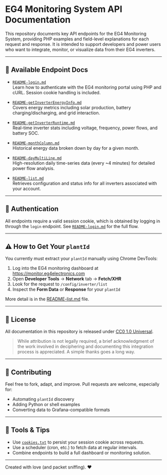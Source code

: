 # EG4 Monitoring System API Documentation

This repository documents key API endpoints for the EG4 Monitoring System, providing PHP examples and field-level explanations for each request and response. It is intended to support developers and power users who want to integrate, monitor, or visualize data from their EG4 inverters.

---

## 📘 Available Endpoint Docs

- [`README-login.md`](./README-login.md)  
  Learn how to authenticate with the EG4 monitoring portal using PHP and cURL. Session cookie handling is included.

- [`README-getInverterEnergyInfo.md`](./README-getInverterEnergyInfo.md)  
  Covers energy metrics including solar production, battery charging/discharging, and grid interaction.

- [`README-getInverterRuntime.md`](./README-getInverterRuntime.md)  
  Real-time inverter stats including voltage, frequency, power flows, and battery SOC.

- [`README-monthColumn.md`](./README-monthColumn.md)  
  Historical energy data broken down by day for a given month.

- [`README-dayMultiLine.md`](./README-dayMultiLine.md)  
  High-resolution daily time-series data (every ~4 minutes) for detailed power flow analysis.

- [`README-list.md`](./README-list.md)  
  Retrieves configuration and status info for all inverters associated with your account.

---

## 🔐 Authentication

All endpoints require a valid session cookie, which is obtained by logging in through the `login` endpoint. See [`README-login.md`](./README-login.md) for the full flow.

---

## ⚠️ How to Get Your `plantId`

You currently must extract your `plantId` manually using Chrome DevTools:

1. Log into the EG4 monitoring dashboard at https://monitor.eg4electronics.com
2. Open **Developer Tools** → **Network** tab → **Fetch/XHR**
3. Look for the request to `/config/inverter/list`
4. Inspect the **Form Data** or **Response** for your `plantId`

More detail is in the [README-list.md](./README-list.md) file.

---

## 📜 License

All documentation in this repository is released under [CC0 1.0 Universal](https://creativecommons.org/publicdomain/zero/1.0/).

> While attribution is not legally required, a brief acknowledgment of the work involved in deciphering and documenting this integration process is appreciated. A simple thanks goes a long way.

---

## 🤝 Contributing

Feel free to fork, adapt, and improve. Pull requests are welcome, especially for:

- Automating `plantId` discovery
- Adding Python or shell examples
- Converting data to Grafana-compatible formats

---

## 🧰 Tools & Tips

- Use [`cookies.txt`](./cookies.txt) to persist your session cookie across requests.
- Use a scheduler (cron, etc.) to fetch data at regular intervals.
- Combine endpoints to build a full dashboard or monitoring solution.

---

Created with love (and packet sniffing). ❤️

